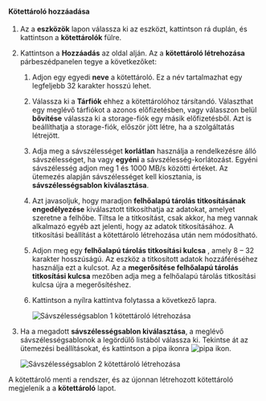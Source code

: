 <!--author=SharS last changed: 1/7/2016-->

#### <a name="to-add-a-volume-container"></a>Kötettároló hozzáadása
1. Az a **eszközök** lapon válassza ki az eszközt, kattintson rá duplán, és kattintson a **kötettárolók** fülre.
2. Kattintson a **Hozzáadás** az oldal alján. Az a **kötettároló létrehozása** párbeszédpanelen tegye a következőket:
   
   1. Adjon egy egyedi **neve** a kötettároló. Ez a név tartalmazhat egy legfeljebb 32 karakter hosszú lehet.
   2. Válassza ki a **Tárfiók** ehhez a kötettárolóhoz társítandó. Választhat egy meglévő tárfiókot a azonos előfizetésben, vagy válasszon belül **bővítése** válassza ki a storage-fiók egy másik előfizetésből. Azt is beállíthatja a storage-fiók, először jött létre, ha a szolgáltatás létrejött.
   3. Adja meg a sávszélességet **korlátlan** használja a rendelkezésre álló sávszélességet, ha vagy **egyéni** a sávszélesség-korlátozást. Egyéni sávszélesség adjon meg 1 és 1000 MB/s közötti értéket. Az ütemezés alapján sávszélességet kell kiosztania, is **sávszélességsablon kiválasztása**.
   4. Azt javasoljuk, hogy maradjon **felhőalapú tárolás titkosításának engedélyezése** kiválasztott titkosíthatja az adatokat, amelyet szeretne a felhőbe. Tiltsa le a titkosítást, csak akkor, ha meg vannak alkalmazó egyéb azt jelenti, hogy az adatok titkosításához. A titkosítási beállítást a kötettároló létrehozása után nem módosítható.
   5. Adjon meg egy **felhőalapú tárolás titkosítási kulcsa** , amely 8 – 32 karakter hosszúságú. Az eszköz a titkosított adatok hozzáféréséhez használja ezt a kulcsot. Az a **megerősítése felhőalapú tárolás titkosítási kulcsa** mezőben adja meg a felhőalapú tárolás titkosítási kulcsa újra a megerősítéshez. 
   6. Kattintson a nyílra kattintva folytassa a következő lapra.
      
      ![Sávszélességsablon 1 kötettároló létrehozása](./media/storsimple-add-volume-container/HCS_CreateVCBT1-include.png) 
3. Ha a megadott **sávszélességsablon kiválasztása**, a meglévő sávszélességsablonok a legördülő listából válassza ki. Tekintse át az ütemezési beállításokat, és kattintson a pipa ikonra ![pipa ikon](./media/storsimple-configure-new-storage-account/HCS_CheckIcon-include.png).
   
    ![Sávszélességsablon 2 kötettároló létrehozása](./media/storsimple-add-volume-container/HCS_CreateVCBT2-include.png) 

A kötettároló menti a rendszer, és az újonnan létrehozott kötettároló megjelenik a a **kötettároló** lapot.

